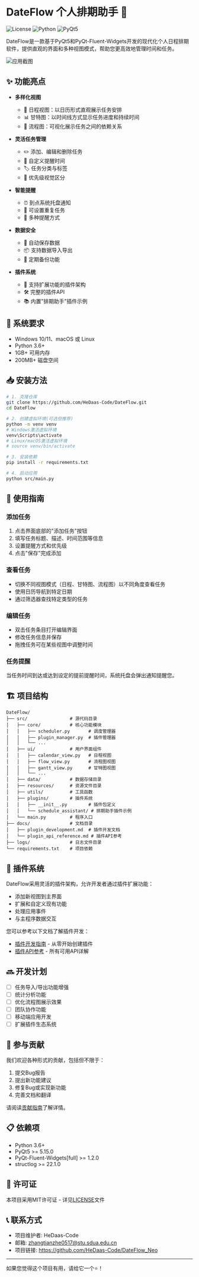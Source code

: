 
# DateFlow 个人排期助手 📅

![License](https://img.shields.io/badge/license-MIT-blue.svg)
![Python](https://img.shields.io/badge/python-3.6%2B-blue)
![PyQt5](https://img.shields.io/badge/PyQt5-5.15.0%2B-green)

DateFlow是一款基于PyQt5和PyQt-Fluent-Widgets开发的现代化个人日程排期软件，提供直观的界面和多种视图模式，帮助您更高效地管理时间和任务。

![应用截图](src/resources/screenshots/main.png)

## ✨ 功能亮点

- **多样化视图**
  - 📆 日程视图：以日历形式直观展示任务安排
  - 📊 甘特图：以时间线方式显示任务进度和持续时间
  - 🔄 流程图：可视化展示任务之间的依赖关系
  
- **灵活任务管理**
  - ✏️ 添加、编辑和删除任务
  - 🔔 自定义提醒时间
  - 🏷️ 任务分类与标签
  - 🌈 优先级视觉区分
  
- **智能提醒**
  - ⏰ 到点系统托盘通知
  - 🔄 可设置重复任务
  - 📱 多种提醒方式
  
- **数据安全**
  - 💾 自动保存数据
  - 📦 支持数据导入导出
  - 🔄 定期备份功能
  
- **插件系统**
  - 🧩 支持扩展功能的插件架构
  - 🛠️ 完整的插件API
  - 📚 内置"排期助手"插件示例

## 🚀 系统要求

- Windows 10/11、macOS 或 Linux
- Python 3.6+
- 1GB+ 可用内存
- 200MB+ 磁盘空间

## 📥 安装方法

```bash
# 1. 克隆仓库
git clone https://github.com/HeDaas-Code/DateFlow.git
cd DateFlow

# 2. 创建虚拟环境(可选但推荐)
python -m venv venv
# Windows激活虚拟环境
venv\Scripts\activate
# Linux/macOS激活虚拟环境
# source venv/bin/activate

# 3. 安装依赖
pip install -r requirements.txt

# 4. 启动应用
python src/main.py
```

## 📖 使用指南

### 添加任务
1. 点击界面底部的"添加任务"按钮
2. 填写任务标题、描述、时间范围等信息
3. 设置提醒方式和优先级
4. 点击"保存"完成添加

### 查看任务
- 切换不同视图模式（日程、甘特图、流程图）以不同角度查看任务
- 使用日历导航到特定日期
- 通过筛选器查找特定类型的任务

### 编辑任务
- 双击任务条目打开编辑界面
- 修改任务信息并保存
- 拖拽任务可在某些视图中调整时间

### 任务提醒
当任务时间到达或达到设定的提前提醒时间，系统托盘会弹出通知提醒您。

## 🏗️ 项目结构

```
DateFlow/
├── src/                # 源代码目录
│   ├── core/           # 核心功能模块
│   │   ├── scheduler.py       # 调度管理器
│   │   ├── plugin_manager.py  # 插件管理器
│   │   └── ...
│   ├── ui/             # 用户界面组件
│   │   ├── calendar_view.py   # 日程视图
│   │   ├── flow_view.py       # 流程图视图
│   │   ├── gantt_view.py      # 甘特图视图
│   │   └── ...
│   ├── data/           # 数据存储目录
│   ├── resources/      # 资源文件目录
│   ├── utils/          # 工具函数
│   ├── plugins/        # 插件系统
│   │   ├── __init__.py        # 插件包定义
│   │   └── schedule_assistant/ # 排期助手插件示例
│   └── main.py         # 程序入口
├── docs/               # 文档目录
│   ├── plugin_development.md  # 插件开发文档
│   └── plugin_api_reference.md # 插件API参考
├── logs/               # 日志文件目录
└── requirements.txt    # 项目依赖
```

## 🧩 插件系统

DateFlow采用灵活的插件架构，允许开发者通过插件扩展功能：

- 添加新视图到主界面
- 扩展和自定义现有功能
- 处理应用事件
- 与主程序数据交互

您可以参考以下文档了解插件开发：

- [插件开发指南](docs/plugin_development.md) - 从零开始创建插件
- [插件API参考](docs/plugin_api_reference.md) - 所有可用API详解

## 🔜 开发计划

- [ ] 任务导入/导出功能增强
- [ ] 统计分析功能
- [ ] 优化流程图展示效果
- [ ] 团队协作功能
- [ ] 移动端应用开发
- [ ] 扩展插件生态系统

## 👥 参与贡献

我们欢迎各种形式的贡献，包括但不限于：

1. 提交Bug报告
2. 提出新功能建议
3. 修复Bug或实现新功能
4. 完善文档和翻译

请阅读[贡献指南](CONTRIBUTING.md)了解详情。

## 📋 依赖项

- Python 3.6+
- PyQt5 >= 5.15.0
- PyQt-Fluent-Widgets[full] >= 1.2.0
- structlog >= 22.1.0

## 📄 许可证

本项目采用MIT许可证 - 详见[LICENSE](LICENSE)文件

## 📞 联系方式

- 项目维护者: HeDaas-Code
- 邮箱: zhangtianzhe0517@stu.sdua.edu.cn
- 项目链接: https://github.com/HeDaas-Code/DateFlow_Neo

---

如果您觉得这个项目有用，请给它一个⭐️！
